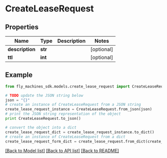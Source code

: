 # CreateLeaseRequest


## Properties
Name | Type | Description | Notes
------------ | ------------- | ------------- | -------------
**description** | **str** |  | [optional] 
**ttl** | **int** |  | [optional] 

## Example

```python
from fly_machines_sdk.models.create_lease_request import CreateLeaseRequest

# TODO update the JSON string below
json = "{}"
# create an instance of CreateLeaseRequest from a JSON string
create_lease_request_instance = CreateLeaseRequest.from_json(json)
# print the JSON string representation of the object
print CreateLeaseRequest.to_json()

# convert the object into a dict
create_lease_request_dict = create_lease_request_instance.to_dict()
# create an instance of CreateLeaseRequest from a dict
create_lease_request_form_dict = create_lease_request.from_dict(create_lease_request_dict)
```
[[Back to Model list]](../README.md#documentation-for-models) [[Back to API list]](../README.md#documentation-for-api-endpoints) [[Back to README]](../README.md)


